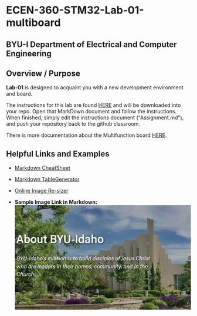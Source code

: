 # ECEN-360-STM32-Lab-01-multiboard
## BYU-I  Department of Electrical and Computer Engineering
## Overview / Purpose

**Lab-01** is designed to acquaint you with a new development environment and board. 

The instructions for this lab are found [HERE](./Documentation/Assignment.md) and will be downloaded into your repo.  Open that MarkDown document and follow the instructions.  When finished, simply edit the instructions document ("Assignment.md"), and push your repository back to the github classroom.

There is more documentation about the Multifunction board [HERE](./Documentation/MultiFunctionShield.md).

## Helpful Links and Examples
<!-- Done in simple HTML here so they open in a new Tab for the user -->
*  <a href="http://mdcheatsheet.com/"
    target="_blank">Markdown CheatSheet</a>

*  <a href="https://www.tablesgenerator.com/markdown_tables"
        target="_blank"> Markdown TableGenerator</a>

*  <a href="https://www.adobe.com/express/feature/image/resize"
        target="_blank"> Online Image Re-sizer</a>

*  **Sample Image Link in Markdown:**
![](./Documentation/media/byui-sample-image.png)


